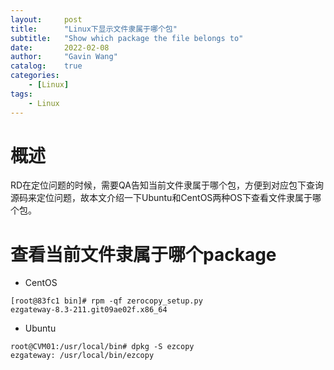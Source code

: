 ```yaml
---
layout:     post
title:      "Linux下显示文件隶属于哪个包"
subtitle:   "Show which package the file belongs to"
date:       2022-02-08
author:     "Gavin Wang"
catalog:    true
categories:
    - [Linux]
tags:
    - Linux 
---
```



# 概述

RD在定位问题的时候，需要QA告知当前文件隶属于哪个包，方便到对应包下查询源码来定位问题，故本文介绍一下Ubuntu和CentOS两种OS下查看文件隶属于哪个包。


# 查看当前文件隶属于哪个package

* CentOS

```shell
[root@83fc1 bin]# rpm -qf zerocopy_setup.py 
ezgateway-8.3-211.git09ae02f.x86_64
```

* Ubuntu
```shell
root@CVM01:/usr/local/bin# dpkg -S ezcopy
ezgateway: /usr/local/bin/ezcopy
```

